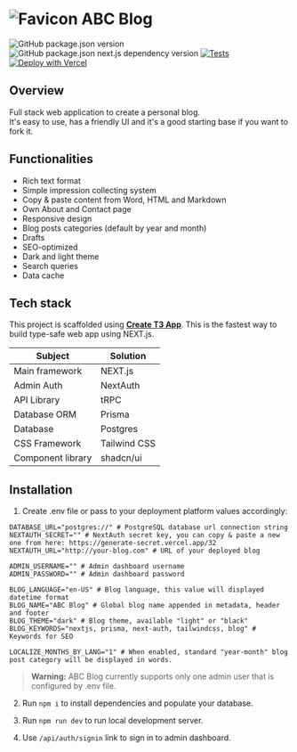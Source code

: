 # ![Favicon](https://raw.githubusercontent.com/pkunv/abc-blog/main/public/favicon.ico) ABC Blog

![GitHub package.json version](https://img.shields.io/github/package-json/v/pkunv/abc-blog)
![GitHub package.json next.js dependency version](https://img.shields.io/github/package-json/dependency-version/pkunv/abc-blog/next)
[![Tests](https://github.com/pkunv/abc-blog/actions/workflows/main.yml/badge.svg)](https://github.com/pkunv/abc-blog/actions/workflows/main.yml)
[![Deploy with Vercel](https://vercel.com/button)](https://vercel.com/new/clone?repository-url=https%3A%2F%2Fgithub.com%2Fpkunv%2Fabc-blog)

## Overview

Full stack web application to create a personal blog.\
It's easy to use, has a friendly UI and it's a good starting base if you want to fork it.

## Functionalities

- Rich text format
- Simple impression collecting system
- Copy & paste content from Word, HTML and Markdown
- Own About and Contact page
- Responsive design
- Blog posts categories (default by year and month)
- Drafts
- SEO-optimized
- Dark and light theme
- Search queries
- Data cache

## Tech stack

This project is scaffolded using [**Create T3 App**](https://create.t3.gg/en/introduction).
This is the fastest way to build type-safe web app using NEXT.js.

| **Subject**       | **Solution** |
| ----------------- | ------------ |
| Main framework    | NEXT.js      |
| Admin Auth        | NextAuth     |
| API Library       | tRPC         |
| Database ORM      | Prisma       |
| Database          | Postgres     |
| CSS Framework     | Tailwind CSS |
| Component library | shadcn/ui    |

## Installation

1. Create .env file or pass to your deployment platform values accordingly:

```
DATABASE_URL="postgres://" # PostgreSQL database url connection string
NEXTAUTH_SECRET="" # NextAuth secret key, you can copy & paste a new one from here: https://generate-secret.vercel.app/32
NEXTAUTH_URL="http://your-blog.com" # URL of your deployed blog

ADMIN_USERNAME="" # Admin dashboard username
ADMIN_PASSWORD="" # Admin dashboard password

BLOG_LANGUAGE="en-US" # Blog language, this value will displayed datetime format
BLOG_NAME="ABC Blog" # Global blog name appended in metadata, header and footer
BLOG_THEME="dark" # Blog theme, available "light" or "black"
BLOG_KEYWORDS="nextjs, prisma, next-auth, tailwindcss, blog" # Keywords for SEO

LOCALIZE_MONTHS_BY_LANG="1" # When enabled, standard "year-month" blog post category will be displayed in words.
```

> **Warning:**
> ABC Blog currently supports only one admin user that is configured by .env file.

2. Run `npm i` to install dependencies and populate your database.

3. Run `npm run dev` to run local development server.

4. Use `/api/auth/signin` link to sign in to admin dashboard.
